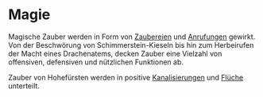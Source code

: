 # Magie

<p>
Magische Zauber werden in Form von <a href="Spells.md">Zaubereien</a> und <a href="Incantations.md">Anrufungen</a>
gewirkt. Von der Beschwörung von Schimmerstein-Kieseln bis hin zum Herbeirufen der Macht eines Drachenatems, decken
Zauber eine Vielzahl von offensiven, defensiven und nützlichen Funktionen ab.
</p>
<p>
Zauber von Hohefürsten werden in positive <a href="Channelings.md">Kanalisierungen</a> und
<a href="Curses.md">Flüche</a> unterteilt.
</p>
